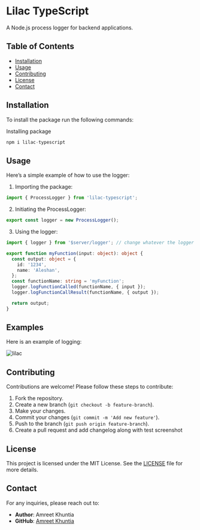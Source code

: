 # Lilac TypeScript

A Node.js process logger for backend applications.

## Table of Contents

- [Installation](#installation)
- [Usage](#usage)
- [Contributing](#contributing)
- [License](#license)
- [Contact](#contact)

## Installation

To install the package run the following commands:

Installing package

```typescript
npm i lilac-typescript
```

## Usage

Here’s a simple example of how to use the logger:

1. Importing the package:

```typescript
import { ProcessLogger } from 'lilac-typescript';
```

2. Initiating the ProcessLogger:

```typescript
export const logger = new ProcessLogger();
```

3. Using the logger:

```typescript
import { logger } from '$server/logger'; // change whatever the logger path is

export function myFunction(input: object): object {
  const output: object = {
    id: '1234',
    name: 'Aleshan',
  };
  const functionName: string = 'myFunction';
  logger.logFunctionCalled(functionName, { input });
  logger.logFunctionCallResult(functionName, { output });

  return output;
}
```

## Examples

Here is an example of logging:

![lilac](https://github.com/user-attachments/assets/06c93b1f-b219-4ce0-ad66-b253c699e14f)

## Contributing

Contributions are welcome! Please follow these steps to contribute:

1. Fork the repository.
2. Create a new branch (`git checkout -b feature-branch`).
3. Make your changes.
4. Commit your changes (`git commit -m 'Add new feature'`).
5. Push to the branch (`git push origin feature-branch`).
6. Create a pull request and add changelog along with test screenshot

## License

This project is licensed under the MIT License. See the [LICENSE](LICENSE) file for more details.

## Contact

For any inquiries, please reach out to:

- **Author**: Amreet Khuntia
- **GitHub**: [Amreet Khuntia](https://github.com/AmreetKumarkhuntia)
